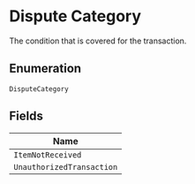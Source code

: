 
# Dispute Category

The condition that is covered for the transaction.

## Enumeration

`DisputeCategory`

## Fields

| Name |
|  --- |
| `ItemNotReceived` |
| `UnauthorizedTransaction` |

